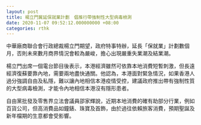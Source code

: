 ```yaml
---
layout: post
title: 楊立門冀延保就業計劃　倡推行帶強制性大型病毒檢測
date: 2020-11-07 09:52:12.000000000 +08:00
categories: rthk
---
```


中華廠商聯合會行政總裁楊立門期望，政府特事特辦，延長「保就業」計劃數個月，否則未來數月商界情況會較為嚴峻，擔心出現嚴重失業潮及結業潮。

楊立門出席一個電台節目後表示，本港經濟雖然可依靠本地消費短暫刺激，但長遠經濟復蘇要靠內地，需要兩地盡快通關。他認為，本港面對緊急情況，如果香港人過分強調自由及私隱，難以讓內地相信本港疫情受控，建議政府推出帶有強制性質的大型病毒檢測，才能令內地相信本港沒有隱形患者。

自由黨批發及零售界立法會議員邵家輝說，近期本地消費的確有助部分行業，例如百貨公司，但高消費品如鐘錶、珠寶及首飾，由於過往依賴旅客消費，預期聖誕及新年檔期的生意都會受影響。
